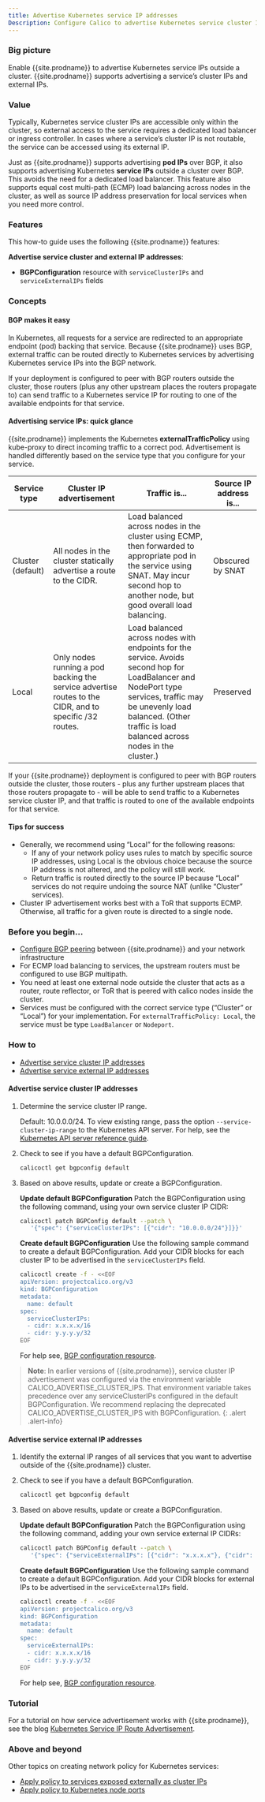 ```yaml
---
title: Advertise Kubernetes service IP addresses
Description: Configure Calico to advertise Kubernetes service cluster IPs and external IPs outside the cluster using BGP.
---
```


### Big picture

Enable {{site.prodname}} to advertise Kubernetes service IPs outside a cluster. {{site.prodname}} supports advertising a service’s cluster IPs and external IPs.

### Value

Typically, Kubernetes service cluster IPs are accessible only within the cluster, so external access to the service requires a dedicated load balancer or ingress controller. In cases where a service’s cluster IP is not routable, the service can be accessed using its external IP.

Just as {{site.prodname}} supports advertising **pod IPs** over BGP, it also supports advertising Kubernetes **service IPs** outside a cluster over BGP. This avoids the need for a dedicated load balancer. This feature also supports equal cost multi-path (ECMP) load balancing across nodes in the cluster, as well as source IP address preservation for local services when you need more control.

### Features

This how-to guide uses the following {{site.prodname}} features:

**Advertise service cluster and external IP addresses**:

- **BGPConfiguration** resource with `serviceClusterIPs` and `serviceExternalIPs` fields

### Concepts

#### BGP makes it easy

In Kubernetes, all requests for a service are redirected to an appropriate endpoint (pod) backing that service. Because {{site.prodname}} uses BGP, external traffic can be routed directly to Kubernetes services by advertising Kubernetes service IPs into the BGP network.

If your deployment is configured to peer with BGP routers outside the cluster, those routers (plus any other upstream places the routers propagate to) can send traffic to a Kubernetes service IP for routing to one of the available endpoints for that service.

#### Advertising service IPs: quick glance

{{site.prodname}} implements the Kubernetes **externalTrafficPolicy** using kube-proxy to direct incoming traffic to a correct pod. Advertisement is handled differently based on the service type that you configure for your service.

| **Service type**  | **Cluster IP advertisement**                                 | **Traffic is...**                                            | Source IP address is... |
| ----------------- | ------------------------------------------------------------ | ------------------------------------------------------------ | ----------------------- |
| Cluster (default) | All nodes in the cluster statically advertise a route to the CIDR. | Load balanced across nodes in the cluster using ECMP, then forwarded to appropriate pod in the service using SNAT. May incur second hop to another node, but good overall load balancing. | Obscured by SNAT        |
| Local             | Only nodes running a pod backing the service advertise routes to the CIDR, and to specific /32 routes. | Load balanced across nodes with endpoints for the service.  Avoids second hop for LoadBalancer and NodePort type services, traffic may be unevenly load balanced. (Other traffic is load balanced across nodes in the cluster.) | Preserved               |

If your {{site.prodname}} deployment is configured to peer with BGP routers outside the cluster, those routers - plus any further upstream places that those routers propagate to - will be able to send traffic to a Kubernetes service cluster IP, and that traffic is routed to one of the available endpoints for that service.

#### Tips for success

- Generally, we recommend using “Local” for the following reasons:
  - If any of your network policy uses rules to match by specific source IP addresses, using Local is the obvious choice because the source IP address is not altered, and the policy will still work.
  - Return traffic is routed directly to the source IP because “Local” services do not require undoing the source NAT (unlike “Cluster” services).
- Cluster IP advertisement works best with a ToR that supports ECMP. Otherwise, all traffic for a given route is directed to a single node.

### Before you begin...

- [Configure BGP peering]({{site.baseurl}}/{{page.version}}/networking/bgp) between {{site.prodname}} and your network infrastructure
- For ECMP load balancing to services, the upstream routers must be configured to use BGP multipath.
- You need at least one external node outside the cluster that acts as a router, route reflector, or ToR that is peered with calico nodes inside the cluster.
- Services must be configured with the correct service type (“Cluster” or “Local”) for your implementation. For `externalTrafficPolicy: Local`, the service must be type `LoadBalancer` or `Nodeport`.

### How to

- [Advertise service cluster IP addresses](#advertise-service-cluster-IP-addresses)
- [Advertise service external IP addresses](#advertise-service-external-IP-addresses)

#### Advertise service cluster IP addresses

1. Determine the service cluster IP range.

   Default: 10.0.0.0/24. To view existing range, pass the option `--service-cluster-ip-range` to the Kubernetes API server. For help, see the [Kubernetes API server reference guide](https://kubernetes.io/docs/reference/command-line-tools-reference/kube-apiserver/).

1. Check to see if you have a default BGPConfiguration.

   ```bash
   calicoctl get bgpconfig default
   ```

1. Based on above results, update or create a BGPConfiguration.

   **Update default BGPConfiguration**
   Patch the BGPConfiguration using the following command, using your own service cluster IP CIDR:

   ```bash
   calicoctl patch BGPConfig default --patch \
      '{"spec": {"serviceClusterIPs": [{"cidr": "10.0.0.0/24"}]}}'
   ```

   **Create default BGPConfiguration**
   Use the following sample command to create a default BGPConfiguration. Add your CIDR blocks for each cluster IP to be advertised in the `serviceClusterIPs` field.

   ```bash
   calicoctl create -f - <<EOF
   apiVersion: projectcalico.org/v3
   kind: BGPConfiguration
   metadata:
     name: default
   spec:
     serviceClusterIPs:
     - cidr: x.x.x.x/16
     - cidr: y.y.y.y/32
   EOF
   ```

   For help see, [BGP configuration resource]({{site.baseurl}}/{{page.version}}/reference/resources/bgpconfig).

> **Note**: In earlier versions of {{site.prodname}}, service cluster IP advertisement was configured via the environment variable CALICO_ADVERTISE_CLUSTER_IPS.
> That environment variable takes precedence over any serviceClusterIPs configured in the default BGPConfiguration. We recommend replacing the
> deprecated CALICO_ADVERTISE_CLUSTER_IPS with BGPConfiguration.
{: .alert .alert-info}

#### Advertise service external IP addresses

1. Identify the external IP ranges of all services that you want to advertise outside of the {{site.prodname}} cluster.

1. Check to see if you have a default BGPConfiguration.

   ```bash
   calicoctl get bgpconfig default
   ```

1. Based on above results, update or create a BGPConfiguration.

   **Update default BGPConfiguration**
   Patch the BGPConfiguration using the following command, adding your own service external IP CIDRs:

   ```bash
   calicoctl patch BGPConfig default --patch \
      '{"spec": {"serviceExternalIPs": [{"cidr": "x.x.x.x"}, {"cidr": "y.y.y.y"}]}}'
   ```

   **Create default BGPConfiguration**
   Use the following sample command to create a default BGPConfiguration. Add your CIDR blocks for external IPs to be advertised in the `serviceExternalIPs` field.

   ```bash
   calicoctl create -f - <<EOF
   apiVersion: projectcalico.org/v3
   kind: BGPConfiguration
   metadata:
     name: default
   spec:
     serviceExternalIPs:
     - cidr: x.x.x.x/16
     - cidr: y.y.y.y/32
   EOF
   ```

   For help see, [BGP configuration resource]({{site.baseurl}}/{{page.version}}/reference/resources/bgpconfig).

### Tutorial

For a tutorial on how service advertisement works with {{site.prodname}}, see the blog [Kubernetes Service IP Route Advertisement](https://www.projectcalico.org/kubernetes-service-ip-route-advertisement/).

### Above and beyond

Other topics on creating network policy for Kubernetes services:

- [Apply policy to services exposed externally as cluster IPs]({{site.baseurl}}/{{page.version}}/security/services-cluster-ips)
- [Apply policy to Kubernetes node ports]({{site.baseurl}}/{{page.version}}/security/kubernetes-node-ports)

